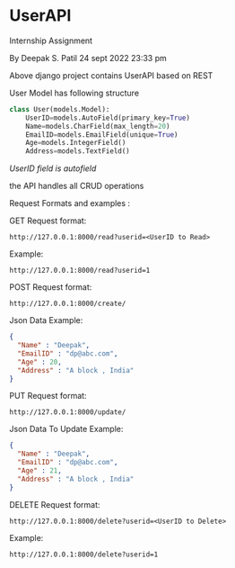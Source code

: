 # UserAPI
Internship Assignment

By Deepak S. Patil 
24 sept 2022
23:33 pm

Above django project contains UserAPI based on REST 

User Model has following structure
```python
class User(models.Model):
    UserID=models.AutoField(primary_key=True)
    Name=models.CharField(max_length=20)
    EmailID=models.EmailField(unique=True)
    Age=models.IntegerField()
    Address=models.TextField()
```
*UserID field is autofield*

the API handles all CRUD operations 

Request Formats and examples : 

GET Request format:
```
http://127.0.0.1:8000/read?userid=<UserID to Read>
```
Example:
```http
http://127.0.0.1:8000/read?userid=1
```

POST Request format:
```
http://127.0.0.1:8000/create/
```
Json Data Example:

```json
{
  "Name" : "Deepak",
  "EmailID" : "dp@abc.com",
  "Age" : 20,
  "Address" : "A block , India"
}
```

PUT Request format:
```
http://127.0.0.1:8000/update/
```
Json Data To Update Example:

```json
{
  "Name" : "Deepak",
  "EmailID" : "dp@abc.com",
  "Age" : 21,
  "Address" : "A block , India"
}
```

DELETE Request format:
```
http://127.0.0.1:8000/delete?userid=<UserID to Delete>
```
Example:
```http
http://127.0.0.1:8000/delete?userid=1
```
